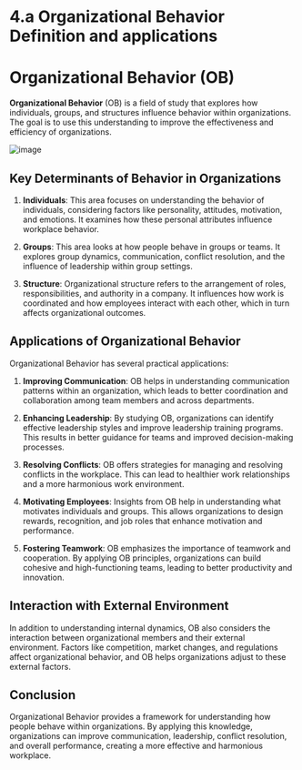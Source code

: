 # 4.a Organizational Behavior Definition and applications

# Organizational Behavior (OB)

**Organizational Behavior** (OB) is a field of study that explores how individuals, groups, and structures influence behavior within organizations. The goal is to use this understanding to improve the effectiveness and efficiency of organizations.

![image](https://github.com/user-attachments/assets/ff1c871d-d349-4734-9bff-4cb9a1ae6dd7)


## Key Determinants of Behavior in Organizations

1. **Individuals**: This area focuses on understanding the behavior of individuals, considering factors like personality, attitudes, motivation, and emotions. It examines how these personal attributes influence workplace behavior.

2. **Groups**: This area looks at how people behave in groups or teams. It explores group dynamics, communication, conflict resolution, and the influence of leadership within group settings.

3. **Structure**: Organizational structure refers to the arrangement of roles, responsibilities, and authority in a company. It influences how work is coordinated and how employees interact with each other, which in turn affects organizational outcomes.

## Applications of Organizational Behavior

Organizational Behavior has several practical applications:

1. **Improving Communication**: OB helps in understanding communication patterns within an organization, which leads to better coordination and collaboration among team members and across departments.

2. **Enhancing Leadership**: By studying OB, organizations can identify effective leadership styles and improve leadership training programs. This results in better guidance for teams and improved decision-making processes.

3. **Resolving Conflicts**: OB offers strategies for managing and resolving conflicts in the workplace. This can lead to healthier work relationships and a more harmonious work environment.

4. **Motivating Employees**: Insights from OB help in understanding what motivates individuals and groups. This allows organizations to design rewards, recognition, and job roles that enhance motivation and performance.

5. **Fostering Teamwork**: OB emphasizes the importance of teamwork and cooperation. By applying OB principles, organizations can build cohesive and high-functioning teams, leading to better productivity and innovation.

## Interaction with External Environment

In addition to understanding internal dynamics, OB also considers the interaction between organizational members and their external environment. Factors like competition, market changes, and regulations affect organizational behavior, and OB helps organizations adjust to these external factors.

## Conclusion

Organizational Behavior provides a framework for understanding how people behave within organizations. By applying this knowledge, organizations can improve communication, leadership, conflict resolution, and overall performance, creating a more effective and harmonious workplace.




